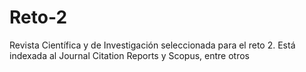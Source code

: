 # Reto-2
Revista Científica y de Investigación seleccionada para el reto 2. Está indexada al Journal Citation Reports y Scopus, entre otros
